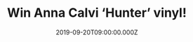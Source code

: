 ---
campaign-uuid: "c-34b36835-30d5-4b2c-8170-5cc345c66d43"
type: "Competition"
category: "Music"
date: "2019-09-20T09:00:00.000Z"
end-date: "2019-10-20T23:59:00.000Z"
disable-form: false
is_promoted: false
has_entry_page: true
title: "Win Anna Calvi ‘Hunter’ vinyl!"
competition-description: "<p>Hunter is the third long player from the BRIT award and\
  \ double Mercury Music Prize-nominated Anna Calvi. Hunter is the embodiment of the\
  \ feeling of truly letting go. For the songwriter and virtuosic guitarist, it was\
  \ a catharsis, an opportunity to be more truthful than ever. Want to be the first\
  \ one hearing it? We are giving away a copy of Anna Calvi’s studio record on vinyl\
  \ edition to one lucky member.</p>\n<p>Click below for a chance to win now.</p>\n"
hero-header: "Win Anna Calvi ‘Hunter’ vinyl!"
terms-confirmation: "N/A"
banner-img: "https://assets.expresslyapp.com/asset-8fc831c5-f092-44e3-b38c-c6d5b498eacf.jpg"
logo-left-href: "aaa.nme.com"
logo-left-image: "https://assets.expresslyapp.com/asset-6e959645-18c8-4854-9123-ff104b979ca3.jpg"
logo-left-title: "NME AAA"
bg-image-hero: "https://assets.expresslyapp.com/asset-34f40248-bfc3-4648-8f95-9fbe2bd16d40.jpg"
bg-image-first: "https://assets.expresslyapp.com/asset-1441255b-97b1-4b29-83b6-080e0df56f4b.jpg"
section1-content: "<p>Produced by Nick Launay, the album was recorded with Anna's\
  \ band with the addition of Adrian Utley and Martyn Casey. It has a new rawness,\
  \ a primal energy into which Calvi pushes the limits of her guitar and voice beyond\
  \ anything she's recorded before. Hunter is the embodiment of the feeling of truly\
  \ letting go. For the songwriter and virtuosic guitarist, it was a catharsis, an\
  \ opportunity to be more truthful than ever.</p>\n<p>In her brand new album she\
  \ wanted to express herself while being free from the story that either gender is\
  \ given and free from worrying how people would judge her. Click below for a chance\
  \ to win it now.</p>\n<p>Good luck!</p>\n"
entry-title: "Win Anna Calvi ‘Hunter’ vinyl!"
entry-content: "<p>Enter the draw to win Anna Calvi ‘Hunter’ vinyl by completing the\
  \ form below before 23:59 on the 20th of November 2019.</p>\n"
has-winner: true
winner-title: "CONGRATULATIONS to Simon D who won Anna Calvi's vinyl!"
winner-banner: "https://assets.expresslyapp.com/asset-93cc6986-838d-478d-9488-2f9184c6d4a0.jpg"
prize-description: "Anna Calvi ‘Hunter’ vinyl"
special-conditions: "Multiple entries are allowed up to one every day.\r\n\r\nThis\
  \ competition is also available on: http://club.expressly.io/competitons/anna-calvi-hunter-vinyl"
country-restrictions:
- "GB"
---